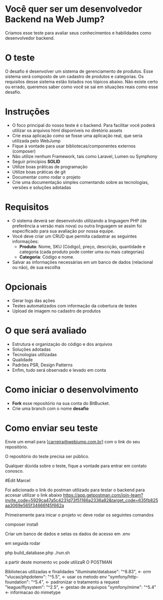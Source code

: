 # Você quer ser um desenvolvedor Backend na Web Jump?
Criamos esse teste para avaliar seus conhecimentos e habilidades como desenvolvedor backend.

# O teste
O desafio é desenvolver um sistema de gerenciamento de produtos. Esse sistema será composto de um cadastro de produtos e categorias. Os requisitos desse sistema estão listados nos tópicos abaixo.
Não existe certo ou errado, queremos saber como você se sai em situações reais como esse desafio.

# Instruções
- O foco principal do nosso teste é o backend. Para facilitar você poderá utilizar os arquivos html  disponíveis no diretório assets
- Crie essa aplicação como se fosse uma aplicação real, que seria utilizada pelo WebJump
- Fique à vontade para usar bibliotecas/componentes externos (composer)
- Não utilize nenhum Framework, tais como Laravel, Lumen ou Symphony
- Seguir princípios **SOLID** 
- Utilize boas práticas de programação
- Utilize boas práticas de git
- Documentar como rodar o projeto
- Crie uma documentação simples comentando sobre as tecnologias, versões e soluções adotadas

# Requisitos
- O sistema deverá ser desenvolvido utilizando a linguagem PHP (de preferência a versão mais nova) ou outra linguagem se assim foi especificado para sua avaliação por nossa equipe.
- Você deve criar um CRUD que permita cadastrar as seguintes informações:
	- **Produto**: Nome, SKU (Código), preço, descrição, quantidade e categoria (cada produto pode conter uma ou mais categorias)
	- **Categoria**: Código e nome.
- Salvar as informações necessárias em um banco de dados (relacional ou não), de sua escolha

# Opcionais
- Gerar logs das ações
- Testes automatizados com informação da cobertura de testes
- Upload de imagem no cadastro de produtos

# O que será avaliado
- Estrutura e organização do código e dos arquivos
- Soluções adotadas
- Tecnologias utilizadas
- Qualidade
- Padrões PSR, Design Patterns
- Enfim, tudo será observado e levado em conta

# Como iniciar o desenvolvimento
- **Fork** esse repositório na sua conta do BitBucket.
- Crie uma branch com o nome **desafio**

# Como enviar seu teste
Envie um email para [carreira@webjump.com.br] com o link do seu repositório.

O repositório do teste precisa ser público. 

Qualquer dúvida sobre o teste, fique a vontade para entrar em contato conosco.


#Edit Marcel

Foi adicionado o link do postman utilizado para testar o backend
para accesar utilizar o link abaixo
https://app.getpostman.com/join-team?invite_code=5929ca47a5c4231d73f51186a2336a82&target_code=635fb825aa3069e565f34666f45f662a

Primeiramente para inicar o projeto vc deve rodar os seguintes comandos

composer install

Criar um banco de dados e setas os dados de acesso em .env

em seguida rodar

php build_database.php
./run.sh

a partir deste momento vc pode utilizaR O POSTMAN


Bibliotecas utilizadas e finalidades
  "illuminate/database": "^8.83", <- orm
        "vlucas/phpdotenv": "^5.5", <- usar os metodo env
        "symfony/http-foundation": "^5.4", <- padronizar o tratamento a request
        "league/flysystem": "^2.5", <- gestao  de arquivpos
        "symfony/mime": "^5.4" <- informacao do mimetype